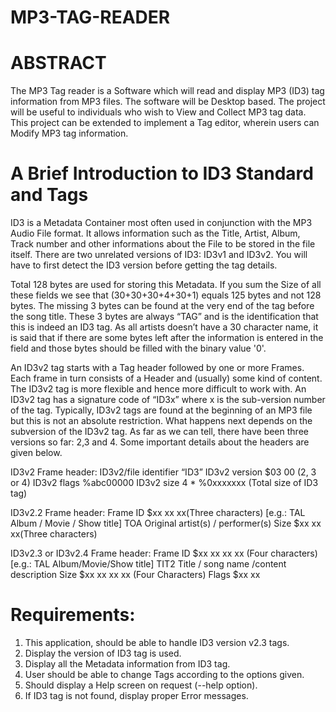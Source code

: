 # MP3-TAG-READER
# ABSTRACT
The MP3 Tag reader is a Software which will read and display MP3 (ID3) tag information from MP3 files. The software will be Desktop based. The project will be useful to individuals who wish to View and Collect MP3 tag data. This project can be extended to implement a Tag editor, wherein users can Modify MP3 tag information.

# A Brief Introduction to ID3 Standard and Tags
ID3 is a Metadata Container most often used in conjunction with the MP3 Audio File format. It allows information such as the Title, Artist, Album, Track number and other informations about the File to be stored in the file itself. There are two unrelated versions of ID3: ID3v1 and ID3v2. You will have to first detect the ID3 version before getting the tag details.

Total 128 bytes are used for storing this Metadata. If you sum the Size of all these fields we see that (30+30+30+4+30+1) equals 125 bytes and not 128 bytes. The missing 3 bytes can be found at the very end of the tag before the song title. These 3 bytes are always “TAG” and is the identification that this is indeed an ID3 tag. As all artists doesn’t have a 30 character name, it is said that if there are some bytes left after the information is entered in the field and those bytes should be filled with the binary value '0'.

An ID3v2 tag starts with a Tag header followed by one or more Frames. Each frame in turn consists of a Header and (usually) some kind of content. The ID3v2 tag is more flexible and hence more difficult to work with. An ID3v2 tag has a signature code of “ID3x” where x is the sub-version number of the tag. Typically, ID3v2 tags are found at the beginning of an MP3 file but this is not an absolute restriction. What happens next depends on the subversion of the ID3v2 tag. As far as we can tell, there have been three versions so far: 2,3 and 4. Some important details about the headers are given below.

ID3v2 Frame header:
ID3v2/file identifier “ID3”
ID3v2 version $03 00 (2, 3 or 4)
ID3v2 flags %abc00000
ID3v2 size 4 * %0xxxxxxx (Total size of ID3 tag)

ID3v2.2 Frame header:
Frame ID $xx xx xx(Three characters) [e.g.: TAL Album / Movie / Show title]
TOA Original artist(s) / performer(s)
Size $xx xx xx(Three characters)

ID3v2.3 or ID3v2.4 Frame header:
Frame ID $xx xx xx xx (Four characters) [e.g.: TAL Album/Movie/Show title]
TIT2 Title / song name /content description
Size $xx xx xx xx (Four Characters)
Flags $xx xx

# Requirements:
1. This application, should be able to handle ID3 version v2.3 tags.
2. Display the version of ID3 tag is used.
3. Display all the Metadata information from ID3 tag.
4. User should be able to change Tags according to the options given.
5. Should display a Help screen on request (--help option).
6. If ID3 tag is not found, display proper Error messages.




